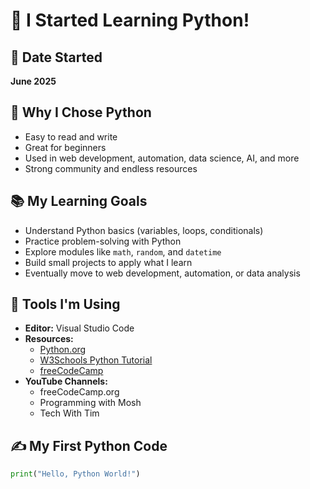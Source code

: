 # 🚀 I Started Learning Python!

## 📅 Date Started
**June 2025**

## 🧠 Why I Chose Python
- Easy to read and write
- Great for beginners
- Used in web development, automation, data science, AI, and more
- Strong community and endless resources

## 📚 My Learning Goals
- Understand Python basics (variables, loops, conditionals)
- Practice problem-solving with Python
- Explore modules like `math`, `random`, and `datetime`
- Build small projects to apply what I learn
- Eventually move to web development, automation, or data analysis

## 🔧 Tools I'm Using
- **Editor:** Visual Studio Code
- **Resources:** 
  - [Python.org](https://www.python.org/)
  - [W3Schools Python Tutorial](https://www.w3schools.com/python/)
  - [freeCodeCamp](https://www.freecodecamp.org/)
- **YouTube Channels:**
  - freeCodeCamp.org
  - Programming with Mosh
  - Tech With Tim

## ✍️ My First Python Code
```python
print("Hello, Python World!")
